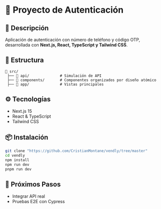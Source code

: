 # 📌 Proyecto de Autenticación

## 🚀 Descripción
Aplicación de autenticación con número de teléfono y código OTP, desarrollada con **Next.js, React, TypeScript y Tailwind CSS**.

## 📂 Estructura
```
📂 src/
 ├── 📂 api/              # Simulación de API
 ├── 📂 components/       # Componentes organizados por diseño atómico
 ├── 📂 app/              # Vistas principales
```

## ⚙️ Tecnologías
- Next.js 15
- React & TypeScript
- Tailwind CSS

## 📦 Instalación
```sh
git clone "https://github.com/CristianMontane/vendly/tree/master"
cd vendly
npm install
npm run dev 
pnpm run dev
```

## 📌 Próximos Pasos
- Integrar API real 
- Pruebas E2E con Cypress

